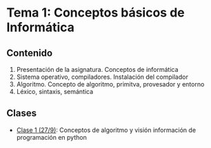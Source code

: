 # Tema 1: Conceptos básicos de Informática

## Contenido
1. Presentación de la asignatura. Conceptos de informática
2. Sistema operativo, compiladores. Instalación del compilador
3. Algoritmo. Concepto de algoritmo, primitva, provesador y entorno
4. Léxico, sintaxis, semántica

## Clases 
* [Clase 1 (27/9)](clase01.md): Conceptos de algoritmo y visión información de programación en python
